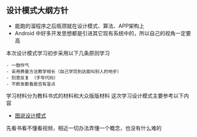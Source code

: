 ## 设计模式大纲方针

- 能跑的溜程序之后瓶颈就在设计模式、算法、APP架构上
- Android 中好多开发思想都是引进其它现有系统中的，所以自己的视角一定要高

本次设计模式学习初步采用以下几条原则学习

	- 一鼓作气
	- 采用费曼方法教学相长（自己学完到达能叫别人的地步）
	- 刻意反复 （手写代码）
	- 不断发散看是否有盲点

学习材料分为教科书式的材料和大众版版材料
这次学习设计模式主要参考以下内容

- [图说设计模式](https://github.com/me115/design_patterns)	


先看书看不懂看视频，相近一切办法弄懂一个概念，也没有什么难的